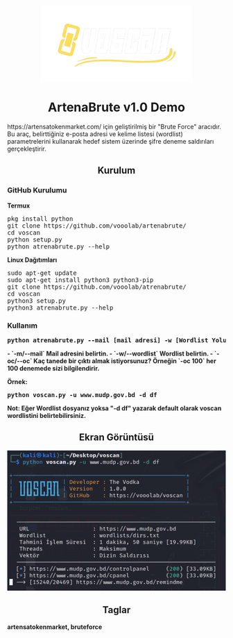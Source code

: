 <div align="center">
  <img src="https://raw.githubusercontent.com/vooolab/voscan/main/git-images/banner.jpeg" style="width: 350px;"/>
</div>

<h1 align="center">
ArtenaBrute v1.0 Demo
</h1>
https://artensatokenmarket.com/ için geliştirilmiş bir "Brute Force" aracıdır. Bu araç, belirttiğiniz e-posta adresi ve kelime listesi (wordlist) parametrelerini kullanarak hedef sistem üzerinde şifre deneme saldırıları gerçekleştirir.
<h2 align="center">
Kurulum
</h2>
<h3>GitHub Kurulumu</h3>
<b>Termux</b>
<pre>pkg install python
git clone https://github.com/vooolab/artenabrute/
cd voscan
python setup.py
python atrenabrute.py --help</pre>
<b>Linux Dağıtımları</b>
<pre>sudo apt-get update
sudo apt-get install python3 python3-pip
git clone https://github.com/vooolab/atrenabrute/
cd voscan
python3 setup.py
python3 atrenabrute.py --help</pre>
<b>

<h3>Kullanım</h3>
<pre>python atrenabrute.py --mail [mail adresi] -w [Wordlist Yolu]</pre>
- `-m/--mail` Mail adresini belirtin.
- `-w/--wordlist` Wordlist belirtin.
- `-oc/--oc` Kaç tanede bir çıktı almak istiyorsunuz? Örneğin `-oc 100` her 100 denemede sizi bilgilendirir.

Örnek:
<pre>python voscan.py -u www.mudp.gov.bd -d df</pre>
Not: Eğer Wordlist dosyanız yoksa "-d df" yazarak default olarak voscan wordlistini belirtebilirsiniz.

<h2 align="center">
Ekran Görüntüsü
</h2>
<div align="center">
  <img src="https://raw.githubusercontent.com/vooolab/voscan/main/git-images/ss1.png"/>
</div>

<h2 align="center">
Taglar
</h2>
artensatokenmarket, bruteforce
